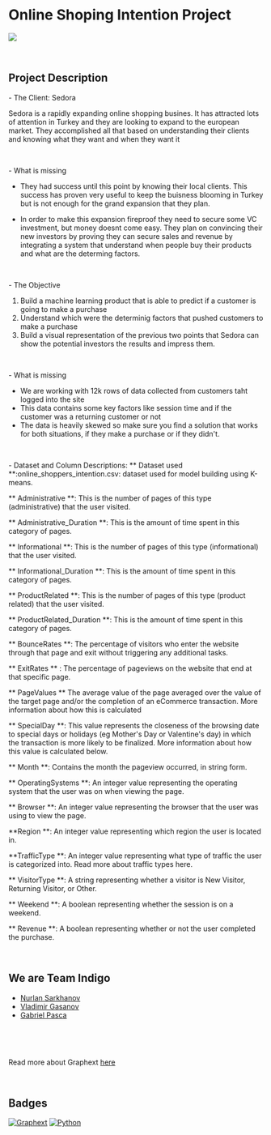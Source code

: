 # Online Shoping Intention Project

![](https://www.allaboutbirds.org/guide/assets/photo/67385731-1280px.jpg)


<p>&nbsp;</p>

## Project Description

_-_ The Client: Sedora

Sedora is a rapidly expanding online shopping busines. It has attracted lots of attention in Turkey and they are looking to expand to the european market. They accomplished all that based on understanding their clients and knowing what they want and when they want it

<p>&nbsp;</p>

_-_ What is missing

- They had  success until this point by knowing their local clients.
This success has proven very useful to keep the buisness blooming in Turkey but is not enough for the grand expansion that they plan.

- In order to make this expansion fireproof they need to secure some VC investment, but money doesnt come easy. They plan on convincing their new investors by proving they can secure sales and revenue by integrating a system that understand when people buy their products and what are the determing factors.

<p>&nbsp;</p>

_-_ The Objective

1. Build a machine learning product that is able to predict if a customer is going to make a purchase
2. Understand which were the determinig factors that pushed customers to make a purchase
3. Build a visual representation of the previous two points that Sedora can show the potential investors the results and impress them.

<p>&nbsp;</p>

_-_ What is missing

- We are working with 12k rows of data collected from customers taht logged into the site
- This data contains some key factors like session time and if the customer was a returning customer or not
- The data is heavily skewed so make sure you find a solution that works for both situations, if they make a purchase or if they didn't.

<p>&nbsp;</p>

_-_ Dataset and Column Descriptions:
 ** Dataset used **:online_shoppers_intention.csv: dataset used for model building using K-means.

** Administrative **: This is the number of pages of this type (administrative) that the user visited.

** Administrative_Duration **: This is the amount of time spent in this category of pages.

** Informational **: This is the number of pages of this type (informational) that the user visited.

** Informational_Duration **: This is the amount of time spent in this category of pages.

** ProductRelated **: This is the number of pages of this type (product related) that the user visited.

** ProductRelated_Duration **: This is the amount of time spent in this category of pages.

** BounceRates **: The percentage of visitors who enter the website through that page and exit without triggering any additional tasks.

** ExitRates ** : The percentage of pageviews on the website that end at that specific page.

** PageValues ** The average value of the page averaged over the value of the target page and/or the completion of an eCommerce transaction.
More information about how this is calculated

** SpecialDay **: This value represents the closeness of the browsing date to special days or holidays (eg Mother's Day or Valentine's day) in which the transaction is more likely to be finalized. More information about how this value is calculated below.

** Month **: Contains the month the pageview occurred, in string form.

** OperatingSystems **: An integer value representing the operating system that the user was on when viewing the page.

** Browser **: An integer value representing the browser that the user was using to view the page.

**Region **: An integer value representing which region the user is located in.

**TrafficType **: An integer value representing what type of traffic the user is categorized into.
Read more about traffic types here.

** VisitorType **: A string representing whether a visitor is New Visitor, Returning Visitor, or Other.

** Weekend **: A boolean representing whether the session is on a weekend.

** Revenue **: A boolean representing whether or not the user completed the purchase.

<p>&nbsp;</p>

## We are Team Indigo

- [Nurlan Sarkhanov](https://github.com/nsarkhanov) 
- [Vladimir Gasanov](https://github.com/VladimirGas) 
- [Gabriel Pasca](https://github.com/Calypso25) 

<p>&nbsp;</p>


<p>&nbsp;</p>

Read more about Graphext [here](https://www.graphext.com/docs/the-overview)

<p>&nbsp;</p>

## Badges

[![Graphext](https://img.shields.io/badge/build%20with-Graphext-blue)](https://www.graphext.com//)
[![Python](https://img.shields.io/badge/python-v3.8-blue)](https://www.python.org/)
